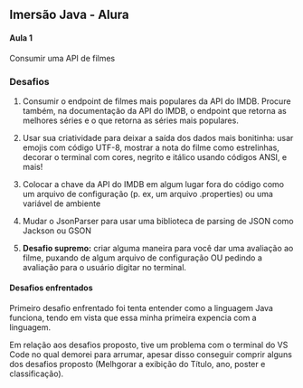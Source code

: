 ## Imersão Java - Alura

#### Aula 1

Consumir uma API de filmes

### Desafios

1. Consumir o endpoint de filmes mais populares da API do IMDB. Procure também, na documentação da API do IMDB, o endpoint que retorna as melhores séries e o que retorna as séries mais populares.
  
2. Usar sua criatividade para deixar a saída dos dados mais bonitinha: usar emojis com código UTF-8, mostrar a nota do filme como estrelinhas, decorar o terminal com cores, negrito e itálico usando códigos ANSI, e mais!
  
3. Colocar a chave da API do IMDB em algum lugar fora do código como um arquivo de configuração (p. ex, um arquivo .properties) ou uma variável de ambiente
  
4. Mudar o JsonParser para usar uma biblioteca de parsing de JSON como Jackson ou GSON
  
5. **Desafio supremo:** criar alguma maneira para você dar uma avaliação ao filme, puxando de algum arquivo de configuração OU pedindo a avaliação para o usuário digitar no terminal.
  

#### Desafios enfrentados

Primeiro desafio enfrentado foi tenta entender como a linguagem Java funciona, tendo em vista que essa minha primeira expencia com a linguagem.

Em relação aos desafios proposto, tive um problema com o terminal do VS Code no qual demorei para arrumar, apesar disso conseguir comprir alguns dos desafios proposto (Melhgorar a exibição do Título, ano, poster e classificação).
